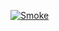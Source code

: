 [![Smoke](https://github.com/mortsha/bdd-cucumber-github-actions/actions/workflows/smoke_maven.yml/badge.svg)](https://github.com/mortsha/bdd-cucumber-github-actions/actions/workflows/smoke_maven.yml)
